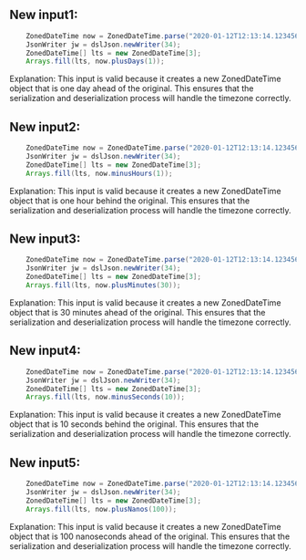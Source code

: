 ## New input1:
```java
    ZonedDateTime now = ZonedDateTime.parse("2020-01-12T12:13:14.123456789-03:30");
    JsonWriter jw = dslJson.newWriter(34);
    ZonedDateTime[] lts = new ZonedDateTime[3];
    Arrays.fill(lts, now.plusDays(1));
```
Explanation: This input is valid because it creates a new ZonedDateTime object that is one day ahead of the original. This ensures that the serialization and deserialization process will handle the timezone correctly.

## New input2:
```java
    ZonedDateTime now = ZonedDateTime.parse("2020-01-12T12:13:14.123456789-03:30");
    JsonWriter jw = dslJson.newWriter(34);
    ZonedDateTime[] lts = new ZonedDateTime[3];
    Arrays.fill(lts, now.minusHours(1));
```
Explanation: This input is valid because it creates a new ZonedDateTime object that is one hour behind the original. This ensures that the serialization and deserialization process will handle the timezone correctly.

## New input3:
```java
    ZonedDateTime now = ZonedDateTime.parse("2020-01-12T12:13:14.123456789-03:30");
    JsonWriter jw = dslJson.newWriter(34);
    ZonedDateTime[] lts = new ZonedDateTime[3];
    Arrays.fill(lts, now.plusMinutes(30));
```
Explanation: This input is valid because it creates a new ZonedDateTime object that is 30 minutes ahead of the original. This ensures that the serialization and deserialization process will handle the timezone correctly.

## New input4:
```java
    ZonedDateTime now = ZonedDateTime.parse("2020-01-12T12:13:14.123456789-03:30");
    JsonWriter jw = dslJson.newWriter(34);
    ZonedDateTime[] lts = new ZonedDateTime[3];
    Arrays.fill(lts, now.minusSeconds(10));
```
Explanation: This input is valid because it creates a new ZonedDateTime object that is 10 seconds behind the original. This ensures that the serialization and deserialization process will handle the timezone correctly.

## New input5:
```java
    ZonedDateTime now = ZonedDateTime.parse("2020-01-12T12:13:14.123456789-03:30");
    JsonWriter jw = dslJson.newWriter(34);
    ZonedDateTime[] lts = new ZonedDateTime[3];
    Arrays.fill(lts, now.plusNanos(100));
```
Explanation: This input is valid because it creates a new ZonedDateTime object that is 100 nanoseconds ahead of the original. This ensures that the serialization and deserialization process will handle the timezone correctly.
